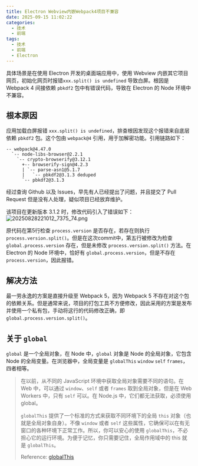 ```yaml
---
title: Electron Webview内嵌Webpack4项目不兼容
date: 2025-09-15 11:02:22
categories:
  - 技术
  - 前端
tags:
  - 技术
  - 前端
  - Electron
---
```


具体场景是在使用 Electron 开发的桌面端应用中，使用 Webview 内嵌其它项目网页，初始化网页时报错`xxx.split() is undefined` 导致白屏。根因是 Webpack 4 间接依赖 `pbkdf2` 包中有错误代码，导致在 Electron 的 Node 环境中不兼容。

<!-- more -->

## 根本原因

应用加载白屏报错 `xxx.split() is undefined`，排查根因发现这个报错来自底层依赖 `pbkdf2` 包。这个包由 `webpack@4` 引用，用于加解密功能。引用链路如下：

```text
-- webpack@4.47.0
  `-- node-libs-browser@2.2.1
    `-- crypto-browserify@3.12.1
      +-- browserify-sign@4.2.3
      | `-- parse-asn1@5.1.7
      |   `-- pbkdf2@3.1.3 deduped
      `-- pbkdf2@3.1.3
```

经过查询 Github 以及 Issues，早先有人已经提出了问题，并且提交了 Pull Request 但是没有人处理，疑似项目已经放弃维护。

该项目在更新版本 3.1.2 时，修改代码引入了错误如下：
![20250828221012_7375_74.png](20250828221012_7375_74.png)

原代码在第5行检查 `process.version` 是否存在，若存在则执行 `process.version.split()`。但是在这次commit中，第五行被修改为检查 `global.process.version` 存在，但是未修改 `process.version.split()` 方法。在 Electron 的 Node 环境中，恰好有 `global.process.version`，但是不存在 `process.version`，因此报错。

## 解决方法

最一劳永逸的方案是直接升级至 Webpack 5，因为 Webpack 5 不存在对这个包的依赖关系。但是通常来说，项目的打包工具不方便修改，因此采用的方案是发布并使用一个私有包，手动将这行的代码修改正确，即 `global.process.version.split()`。

## 关于 `global`

`global` 是一个全局对象，在 Node 中，`global` 对象是 Node 的全局对象，它包含 Node 的全局变量。在浏览器中，全局变量是 `globalThis` `window` `self` `frames`，四者相等。

> 在以前，从不同的 JavaScript 环境中获取全局对象需要不同的语句。在 Web 中，可以通过 `window`、`self` 或者 `frames` 取到全局对象，但是在 Web Workers 中，只有 `self` 可以。在 Node.js 中，它们都无法获取，必须使用 global。
> 
> `globalThis` 提供了一个标准的方式来获取不同环境下的全局 `this` 对象（也就是全局对象自身）。不像 `window` 或者 `self` 这些属性，它确保可以在有无窗口的各种环境下正常工作。所以，你可以安心的使用 `globalThis`，不必担心它的运行环境。为便于记忆，你只需要记住，全局作用域中的 this 就是 `globalThis`。
>
> Reference: [globalThis](https://developer.mozilla.org/zh-CN/docs/Web/JavaScript/Reference/Global_Objects/globalThis)

